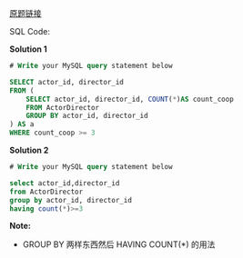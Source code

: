 [原题链接](https://leetcode-cn.com/problems/actors-and-directors-who-cooperated-at-least-three-times/)

SQL Code:

**Solution 1**

```sql
# Write your MySQL query statement below

SELECT actor_id, director_id
FROM (
    SELECT actor_id, director_id, COUNT(*)AS count_coop
    FROM ActorDirector
    GROUP BY actor_id, director_id
) AS a
WHERE count_coop >= 3
```

**Solution 2**

```sql
# Write your MySQL query statement below

select actor_id,director_id
from ActorDirector
group by actor_id, director_id
having count(*)>=3
```

**Note:**

- GROUP BY 两样东西然后 HAVING COUNT(*) 的用法
